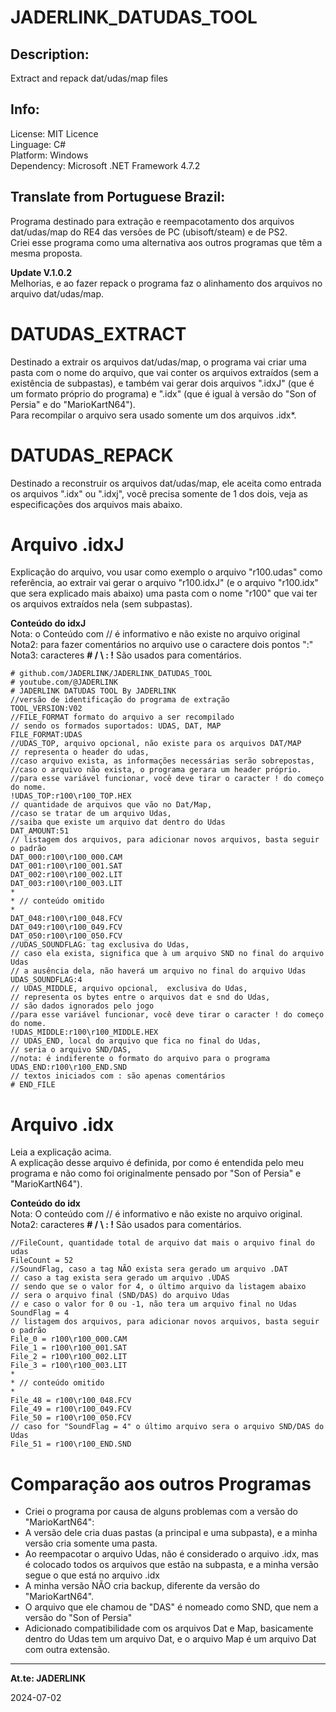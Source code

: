 # **JADERLINK_DATUDAS_TOOL**

## Description:
Extract and repack dat/udas/map files

## Info:
License: MIT Licence
<br>Linguage: C#
<br>Platform: Windows
<br>Dependency: Microsoft .NET Framework 4.7.2

## **Translate from Portuguese Brazil:**

Programa destinado para extração e reempacotamento dos arquivos dat/udas/map do RE4 das versões de PC (ubisoft/steam) e de PS2.
<br>Criei esse programa como uma alternativa aos outros programas que têm a mesma proposta.

**Update V.1.0.2**
<br>Melhorias, e ao fazer repack o programa faz o alinhamento dos arquivos no arquivo dat/udas/map.

# DATUDAS_EXTRACT

Destinado a extrair os arquivos dat/udas/map, o programa vai criar uma pasta com o nome do arquivo, que vai conter os arquivos extraídos (sem a existência de subpastas), e também vai gerar dois arquivos ".idxJ" (que é um formato próprio do programa) e ".idx" (que é igual à versão do "Son of Persia" e do "MarioKartN64").
<br>Para recompilar o arquivo sera usado somente um dos arquivos .idx*.

# DATUDAS_REPACK

Destinado a reconstruir os arquivos dat/udas/map, ele aceita como entrada os arquivos ".idx" ou ".idxj", você precisa somente de 1 dos dois, veja as especificações dos arquivos mais abaixo.

# Arquivo .idxJ
Explicação do arquivo, vou usar como exemplo o arquivo "r100.udas" como referência, ao extrair vai gerar o arquivo "r100.idxJ" (e o arquivo "r100.idx" que sera explicado mais abaixo) uma pasta com o nome "r100" que vai ter os arquivos extraídos nela (sem subpastas).

**Conteúdo do idxJ**
<br>Nota: o Conteúdo com // é informativo e não existe no arquivo original
<br>Nota2: para fazer comentários no arquivo use o caractere dois pontos ":"
<br>Nota3: caracteres **# / \\ : !** São usados para comentários.

```
# github.com/JADERLINK/JADERLINK_DATUDAS_TOOL
# youtube.com/@JADERLINK
# JADERLINK DATUDAS TOOL By JADERLINK
//versão de identificação do programa de extração
TOOL_VERSION:V02
//FILE_FORMAT formato do arquivo a ser recompilado
// sendo os formados suportados: UDAS, DAT, MAP
FILE_FORMAT:UDAS
//UDAS_TOP, arquivo opcional, não existe para os arquivos DAT/MAP
// representa o header do udas, 
//caso arquivo exista, as informações necessárias serão sobrepostas, 
//caso o arquivo não exista, o programa gerara um header próprio.
//para esse variável funcionar, você deve tirar o caracter ! do começo do nome.
!UDAS_TOP:r100\r100_TOP.HEX
// quantidade de arquivos que vão no Dat/Map, 
//caso se tratar de um arquivo Udas, 
//saiba que existe um arquivo dat dentro do Udas
DAT_AMOUNT:51
// listagem dos arquivos, para adicionar novos arquivos, basta seguir o padrão
DAT_000:r100\r100_000.CAM
DAT_001:r100\r100_001.SAT
DAT_002:r100\r100_002.LIT
DAT_003:r100\r100_003.LIT
*
* // conteúdo omitido
*
DAT_048:r100\r100_048.FCV
DAT_049:r100\r100_049.FCV
DAT_050:r100\r100_050.FCV
//UDAS_SOUNDFLAG: tag exclusiva do Udas,
// caso ela exista, significa que à um arquivo SND no final do arquivo Udas
// a ausência dela, não haverá um arquivo no final do arquivo Udas
UDAS_SOUNDFLAG:4
// UDAS_MIDDLE, arquivo opcional,  exclusiva do Udas,
// representa os bytes entre o arquivos dat e snd do Udas,
// são dados ignorados pelo jogo
//para esse variável funcionar, você deve tirar o caracter ! do começo do nome.
!UDAS_MIDDLE:r100\r100_MIDDLE.HEX
// UDAS_END, local do arquivo que fica no final do Udas,
// seria o arquivo SND/DAS, 
//nota: é indiferente o formato do arquivo para o programa
UDAS_END:r100\r100_END.SND
// textos iniciados com : são apenas comentários
# END_FILE
```

# Arquivo .idx
Leia a explicação acima.
<br>A explicação desse arquivo é definida, por como é entendida pelo meu programa e não como foi originalmente pensado por "Son of Persia" e "MarioKartN64").

**Conteúdo do idx**
<br>Nota: O conteúdo com // é informativo e não existe no arquivo original.
<br>Nota2: caracteres **# / \\ : !** São usados para comentários.

```
//FileCount, quantidade total de arquivo dat mais o arquivo final do udas
FileCount = 52
//SoundFlag, caso a tag NÃO exista sera gerado um arquivo .DAT
// caso a tag exista sera gerado um arquivo .UDAS
// sendo que se o valor for 4, o último arquivo da listagem abaixo
// sera o arquivo final (SND/DAS) do arquivo Udas
// e caso o valor for 0 ou -1, não tera um arquivo final no Udas
SoundFlag = 4
// listagem dos arquivos, para adicionar novos arquivos, basta seguir o padrão
File_0 = r100\r100_000.CAM
File_1 = r100\r100_001.SAT
File_2 = r100\r100_002.LIT
File_3 = r100\r100_003.LIT
*
* // conteúdo omitido
*
File_48 = r100\r100_048.FCV
File_49 = r100\r100_049.FCV
File_50 = r100\r100_050.FCV
// caso for "SoundFlag = 4" o último arquivo sera o arquivo SND/DAS do Udas
File_51 = r100\r100_END.SND
```

# Comparação aos outros Programas

* Criei o programa por causa de alguns problemas com a versão do "MarioKartN64":
* A versão dele cria duas pastas (a principal e uma subpasta), e a minha versão cria somente uma pasta.
* Ao reempacotar o arquivo Udas, não é considerado o arquivo .idx, mas é colocado todos os arquivos que estão na subpasta, e a minha versão segue o que está no arquivo .idx
* A minha versão NÃO cria backup, diferente da versão do "MarioKartN64".
* O arquivo que ele chamou de "DAS" é nomeado como SND, que nem a versão do "Son of Persia"
* Adicionado compatibilidade com os arquivos Dat e Map, basicamente dentro do Udas tem um arquivo Dat, e o arquivo Map é um arquivo Dat com outra extensão.

-----
**At.te: JADERLINK**

2024-07-02